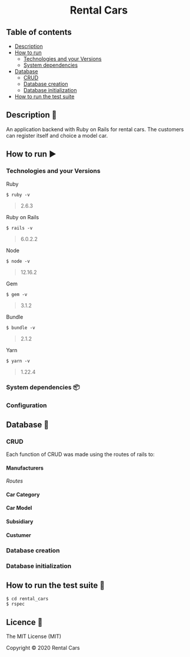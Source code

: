 <h1 align="center">Rental Cars</h1>

## Table of contents

- [Description](#description-checkered_flag)
- [How to run](#how-to-run)
  - [Technologies and your Versions](#technologies-and-your-versions)
  - [System dependencies](#system-dependencies-package)
- [Database](#database-floppy_disk)
  - [CRUD](#crud)
  - [Database creation](#database-creation)
  - [Database initialization](#database-initialization)
- [How to run the test suite](#how-to-run-the-test-suite-memo)

## Description :checkered_flag:

An application backend with Ruby on Rails for rental cars. The customers can register itself and choice a model car. 

## How to run :arrow_forward:

### Technologies and your Versions

Ruby 
```
$ ruby -v 
```
> 2.6.3

Ruby on Rails 
```
$ rails -v 
```
> 6.0.2.2

Node
```
$ node -v
```
> 12.16.2

Gem
```
$ gem -v 
```
> 3.1.2

Bundle
```
$ bundle -v
```
> 2.1.2

Yarn
```
$ yarn -v
```
> 1.22.4

### System dependencies :package:

### Configuration

## Database :floppy_disk:

### CRUD

Each function of CRUD was made using the routes of rails to:

#### Manufacturers

*Routes*

#### Car Category 

#### Car Model

#### Subsidiary

#### Custumer

### Database creation

### Database initialization

## How to run the test suite :memo:

```
$ cd rental_cars
$ rspec 
```

## Licence :trident:

The MIT License (MIT)

Copyright :copyright: 2020 Rental Cars


